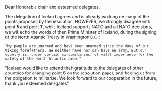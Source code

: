 Dear Honorable chair and esteemed delegates,

The delegation of Iceland agrees and is already working on many of the points proposed by the resolution.
HOWEVER, we strongly disagree with point **5** and point **7**, while Iceland supports NATO and all NATO decisions, we will echo the words of then Prime Minister of Iceland, during the signing of the North Atlantic Treaty in Washington D.C.:
	
	"My people are unarmed and have been unarmed since the days of our Viking forefathers. We neither have nor can have an army… But our country is, under certain circumstances, of vital importance for the safety of the North Atlantic area."


"Iceland would like to extend their gratitude to the delegates of other countries for changing point **5** on the resolution paper, and freeing us from the obligation to militarize. We look forward to our cooperation in the future, thank you esteemed delegates"
